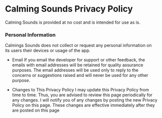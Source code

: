 # Calming Sounds Privacy Policy

Calming Sounds is provided at no cost and is intended for use as is.

### Personal Information 

Calmings Sounds does not collect or request any personal information on its users their devices or usage of the app.   


* Email
If you email the developer for support or other feedback, the emails with email addresses will be retained for quality assurance purposes. The email addresses will be used only to reply to the concerns or suggestions raised and will never be used for any other purpose.

* Changes to This Privacy Policy
I may update this Privacy Policy from time to time. Thus, you are advised to review this page periodically for any changes. I will notify you of any changes by posting the new Privacy Policy on this page. These changes are effective immediately after they are posted on this page
